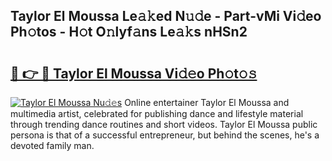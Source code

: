 ## Taylor El Moussa Le𝚊𝚔ed N𝚞𝚍e - Part-vMi Vi𝚍eo Ph𝚘tos - H𝚘t O𝚗lyf𝚊ns Le𝚊𝚔s nHSn2

# <h2><a href="http://hf8ss8.feru.top/?c=Taylor+El+Moussa">🔗 👉 🔴 Taylor El Moussa Vi𝚍𝚎o Ph𝚘t𝚘𝚜</a></h2>

[![Taylor El Moussa Nu𝚍𝚎s](https://i.imgur.com/0TWrTi3.gif)](http://hf8ss8.feru.top/?c=Taylor+El+Moussa)
Online entertainer Taylor El Moussa and multimedia artist, celebrated for publishing dance and lifestyle material through trending dance routines and short videos. Taylor El Moussa public persona is that of a successful entrepreneur, but behind the scenes, he's a devoted family man. 
